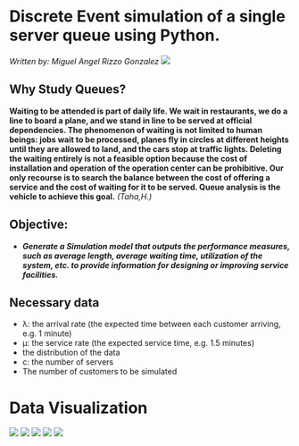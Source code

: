 # Discrete Event simulation of a single server queue using Python. 
*Written by: Miguel Angel Rizzo Gonzalez*
![](https://user-images.githubusercontent.com/69512046/93006624-747df780-f52c-11ea-9b3a-8e0f97714b87.jpg)


## Why Study Queues?
**Waiting to be attended is part of daily life. We wait in restaurants, we do a
line to board a plane, and we stand in line to be served at
official dependencies. The phenomenon of waiting is not limited to human beings:
jobs wait to be processed, planes fly in circles at different heights
until they are allowed to land, and the cars stop at traffic lights. Deleting the
waiting entirely is not a feasible option because the cost of installation and
operation of the operation center can be prohibitive. Our only recourse is to search
the balance between the cost of offering a service and the cost of waiting for it to be served.
Queue analysis is the vehicle to achieve this goal.** *(Taha,H.)* 
##  Objective: 
- ***Generate a Simulation model that outputs the performance measures, such as average length, average waiting time, utilization of the system, etc. to provide information for designing or improving service facilities.***

## Necessary data
- λ: the arrival rate (the expected time between each customer arriving, e.g. 1 minute)
- μ: the service rate (the expected service time, e.g. 1.5 minutes)
- the distribution of the data
- c: the number of servers
- The number of customers to be simulated

# Data Visualization

![](https://user-images.githubusercontent.com/69512046/93101302-18c08500-f678-11ea-9729-c573d85f666e.png)
![](https://user-images.githubusercontent.com/69512046/93101287-16f6c180-f678-11ea-9265-5b5804c180d5.png)
![](https://user-images.githubusercontent.com/69512046/93101315-1b22df00-f678-11ea-91f7-b1b2a4b08e7b.png)
![](https://user-images.githubusercontent.com/69512046/93101325-1ceca280-f678-11ea-8315-9ec5cde3b81a.png)
![](https://user-images.githubusercontent.com/69512046/93101333-1f4efc80-f678-11ea-9b21-e1a16462497e.png)
